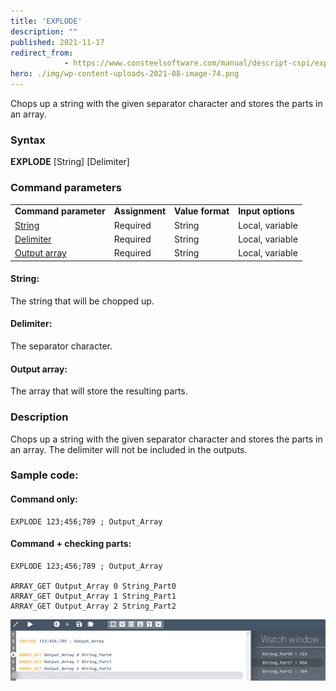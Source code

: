 ```yaml
---
title: 'EXPLODE'
description: ""
published: 2021-11-17
redirect_from: 
            - https://www.consteelsoftware.com/manual/descript-cspi/explode/
hero: ./img/wp-content-uploads-2021-08-image-74.png
---
```

<!-- wp:paragraph -->

Chops up a string with the given separator character and stores the parts in an array.

<!-- /wp:paragraph -->

<!-- wp:heading {"level":3} -->

### Syntax

<!-- /wp:heading -->

<!-- wp:paragraph -->

**EXPLODE** \[String] \[Delimiter]

<!-- /wp:paragraph -->

<!-- wp:heading {"level":3} -->

### Command parameters

<!-- /wp:heading -->

<!-- wp:table {"className":"is-style-stripes"} -->

|                                  |                |                  |                   |
| -------------------------------- | -------------- | ---------------- | ----------------- |
| **Command parameter**            | **Assignment** | **Value format** | **Input options** |
| [String](#String)                | Required       | String           | Local, variable   |
| [Delimiter](#Delimiter)          | Required       | String           | Local, variable   |
| [Output array](#Output-variable) | Required       | String           | Local, variable   |

<!-- /wp:table -->

<!-- wp:heading {"level":4} -->

#### String:

<!-- /wp:heading -->

<!-- wp:paragraph -->

The string that will be chopped up.

<!-- /wp:paragraph -->

<!-- wp:heading {"level":4} -->

#### Delimiter:

<!-- /wp:heading -->

<!-- wp:paragraph -->

The separator character.

<!-- /wp:paragraph -->

<!-- wp:heading {"level":4} -->

#### Output array:

<!-- /wp:heading -->

<!-- wp:paragraph -->

The array that will store the resulting parts.

<!-- /wp:paragraph -->

<!-- wp:heading {"level":3} -->

### Description

<!-- /wp:heading -->

<!-- wp:paragraph -->

Chops up a string with the given separator character and stores the parts in an array. The delimiter will not be included in the outputs.

<!-- /wp:paragraph -->

<!-- wp:heading {"level":3} -->

### Sample code:

<!-- /wp:heading -->

<!-- wp:heading {"level":4} -->

#### Command only:

<!-- /wp:heading -->

<!-- wp:loos-hcb/code-block -->

```
EXPLODE 123;456;789 ; Output_Array
```

<!-- /wp:loos-hcb/code-block -->

<!-- wp:heading {"level":4} -->

#### Command + checking parts:

<!-- /wp:heading -->

<!-- wp:loos-hcb/code-block -->

```
EXPLODE 123;456;789 ; Output_Array

ARRAY_GET Output_Array 0 String_Part0
ARRAY_GET Output_Array 1 String_Part1
ARRAY_GET Output_Array 2 String_Part2
```

<!-- /wp:loos-hcb/code-block -->

<!-- wp:image {"id":23815,"sizeSlug":"full","linkDestination":"none"} -->

![](./img/wp-content-uploads-2021-08-image-74.png)

<!-- /wp:image -->
